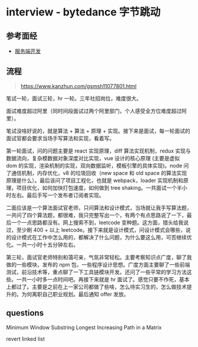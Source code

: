# interview - bytedance 字节跳动

## 参考面经
- [服务端开发](https://www.nowcoder.com/discuss/147325?type=2)

## 流程
> https://www.kanzhun.com/gsmsh11077801.html

笔试一轮，面试三轮，hr 一轮。三年社招岗位，难度很大。

面试难度超过阿里（同时间段面试过两个阿里部门，个人感受全方位难度超过阿里）。

笔试没啥好说的，就是算法 + 算法 + 原理 + 实现。接下来是面试，每一轮面试的面试官都会要求当场手写算法和实现，看着写。

第一轮面试，问的问题主要是 react 实现原理，diff 算法实现机制，redux 实现与数据流向，复杂模数据对象深度对比实现，vue 设计的核心原理 (主要是虚拟 dom 的实现，渲染机制的实现，双向数据监听，模板引擎的具体实现)。node 问了通信机制，内存优化，v8 的垃圾回收（new space 和 old space 的算法实现原理是什么）。最后该问了项目工程化，也就是 webpack，loader 实现机制和原理，项目优化，如何加快打包速度，如何做到 tree shaking。一共面试一个半小时左右。最后手写一个发布者订阅者实现。

二面应该是一个算法面试官老师，只问算法和设计模式，当场就让我手写算法题，一共问了四个算法题，都很难，我只完整写出一个，有两个有点思路说了一下，最后一个一点思路都没有。网上搜索不到，leetcode 变种题。这方面，猎头给我说过，至少刷 400 + 以上 leetcode。接下来就是设计模式，问设计模式会哪些，说的设计模式在工作中怎么用的，都解决了什么问题，为什么要这么用，可否继续优化。一共一小时十五分钟左右。

第三轮，面试官老师特别和蔼可亲，气氛非常轻松。主要考察知识点广度，聊了我做的一些模块，发布的 npm 包，一些程序设计思想。广度方面主要聊了一些前端测试，前沿技术等，重点聊了一下工具链模块开发。还问了一些平常的学习方法这些。一共一小时多一点时间吧。再接下来就是 hr 面试了。感觉只要不作死，基本上都过了。主要是之前在上一家公司都做了些啥，怎么待实习生的，怎么做技术提升的。为何离职自己职业规划。最后通知 offer 发放。

## questions
Minimum Window Substring
Longest Increasing Path in a Matrix

revert linked list
